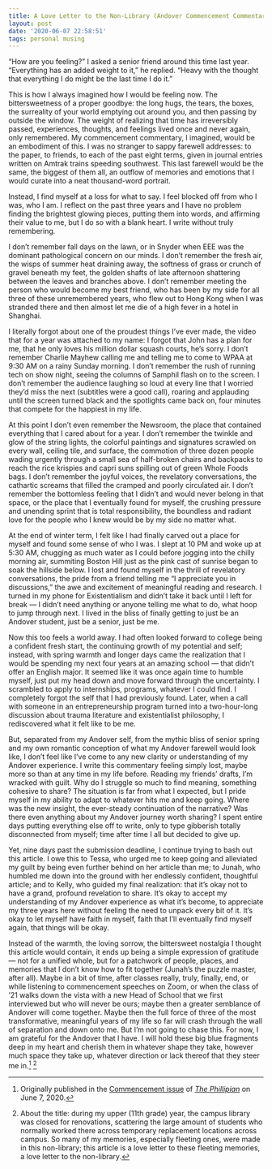 ```yaml
---
title: A Love Letter to the Non-Library (Andover Commencement Commentary)
layout: post
date: '2020-06-07 22:58:51'
tags: personal musing
---
```


“How are you feeling?” I asked a senior friend around this time last year. “Everything has an added weight to it,” he replied. “Heavy with the thought that everything I do might be the last time I do it.”

This is how I always imagined how I would be feeling now. The bittersweetness of a proper goodbye: the long hugs, the tears, the boxes, the surreality of your world emptying out around you, and then passing by outside the window. The weight of realizing that time has irreversibly passed, experiences, thoughts, and feelings lived once and never again, only remembered. My commencement commentary, I imagined, would be an embodiment of this. I was no stranger to sappy farewell addresses: to the paper, to friends, to each of the past eight terms, given in journal entries written on Amtrak trains speeding southwest. This last farewell would be the same, the biggest of them all, an outflow of memories and emotions that I would curate into a neat thousand-word portrait.

Instead, I find myself at a loss for what to say. I feel blocked off from who I was, who I am. I reflect on the past three years and I have no problem finding the brightest glowing pieces, putting them into words, and affirming their value to me, but I do so with a blank heart. I write without truly remembering.

I don’t remember fall days on the lawn, or in Snyder when EEE was the dominant pathological concern on our minds. I don’t remember the fresh air, the wisps of summer heat draining away, the softness of grass or crunch of gravel beneath my feet, the golden shafts of late afternoon shattering between the leaves and branches above. I don’t remember meeting the person who would become my best friend, who has been by my side for all three of these unremembered years, who flew out to Hong Kong when I was stranded there and then almost let me die of a high fever in a hotel in Shanghai.

I literally forgot about one of the proudest things I’ve ever made, the video that for a year was attached to my name: I forgot that John has a plan for me, that he only loves his million dollar squash courts, he’s sorry. I don’t remember Charlie Mayhew calling me and telling me to come to WPAA at 9:30 AM on a rainy Sunday morning. I don’t remember the rush of running tech on show night, seeing the columns of Samphil flash on to the screen. I don’t remember the audience laughing so loud at every line that I worried they’d miss the next (subtitles were a good call), roaring and applauding until the screen turned black and the spotlights came back on, four minutes that compete for the happiest in my life.

At this point I don’t even remember the Newsroom, the place that contained everything that I cared about for a year. I don’t remember the twinkle and glow of the string lights, the colorful paintings and signatures scrawled on every wall, ceiling tile, and surface, the commotion of three dozen people wading urgently through a small sea of half-broken chairs and backpacks to reach the rice krispies and capri suns spilling out of green Whole Foods bags. I don’t remember the joyful voices, the revelatory conversations, the cathartic screams that filled the cramped and poorly circulated air. I don’t remember the bottomless feeling that I didn’t and would never belong in that space, or the place that I eventually found for myself, the crushing pressure and unending sprint that is total responsibility, the boundless and radiant love for the people who I knew would be by my side no matter what.

At the end of winter term, I felt like I had finally carved out a place for myself and found some sense of who I was. I slept at 10 PM and woke up at 5:30 AM, chugging as much water as I could before jogging into the chilly morning air, summiting Boston Hill just as the pink cast of sunrise began to soak the hillside below. I lost and found myself in the thrill of revelatory conversations, the pride from a friend telling me “I appreciate you in discussions,” the awe and excitement of meaningful reading and research. I turned in my phone for Existentialism and didn’t take it back until I left for break — I didn’t need anything or anyone telling me what to do, what hoop to jump through next. I lived in the bliss of finally getting to just be an Andover student, just be a senior, just be me.

Now this too feels a world away. I had often looked forward to college being a confident fresh start, the continuing growth of my potential and self; instead, with spring warmth and longer days came the realization that I would be spending my next four years at an amazing school — that didn’t offer an English major. It seemed like it was once again time to humble myself, just put my head down and move forward through the uncertainty. I scrambled to apply to internships, programs, whatever I could find. I completely forgot the self that I had previously found. Later, when a call with someone in an entrepreneurship program turned into a two-hour-long discussion about trauma literature and existentialist philosophy, I rediscovered what it felt like to be me. 

But, separated from my Andover self, from the mythic bliss of senior spring and my own romantic conception of what my Andover farewell would look like, I don’t feel like I’ve come to any new clarity or understanding of my Andover experience. I write this commentary feeling simply lost, maybe more so than at any time in my life before. Reading my friends’ drafts, I’m wracked with guilt. Why do I struggle so much to find meaning, something cohesive to share? The situation is far from what I expected, but I pride myself in my ability to adapt to whatever hits me and keep going. Where was the new insight, the ever-steady continuation of the narrative? Was there even anything about my Andover journey worth sharing? I spent entire days putting everything else off to write, only to type gibberish totally disconnected from myself; time after time I all but decided to give up.

Yet, nine days past the submission deadline, I continue trying to bash out this article. I owe this to Tessa, who urged me to keep going and alleviated my guilt by being even further behind on her article than me; to Junah, who humbled me down into the ground with her endlessly confident, thoughtful article; and to Kelly, who guided my final realization: that it’s okay not to have a grand, profound revelation to share. It’s okay to accept my understanding of my Andover experience as what it’s become, to appreciate my three years here without feeling the need to unpack every bit of it. It’s okay to let myself have faith in myself, faith that I’ll eventually find myself again, that things will be okay.

Instead of the warmth, the loving sorrow, the bittersweet nostalgia I thought this article would contain, it ends up being a simple expression of gratitude — not for a unified whole, but for a patchwork of people, places, and memories that I don’t know how to fit together (Junah’s the puzzle master, after all). Maybe in a bit of time, after classes really, truly, finally, end, or while listening to commencement speeches on Zoom, or when the class of ’21 walks down the vista with a new Head of School that we first interviewed but who will never be ours; maybe then a greater semblance of Andover will come together. Maybe then the full force of three of the most transformative, meaningful years of my life so far will crash through the wall of separation and down onto me. But I’m not going to chase this. For now, I am grateful for the Andover that I have. I will hold these big blue fragments deep in my heart and cherish them in whatever shape they take, however much space they take up, whatever direction or lack thereof that they steer me in.[^org] [^title]

[^org]: Originally published in the [Commencement issue](http://pdf.phillipian.net/2020/06072020.pdf) of *[The Phillipian](https://phillipian.net/)* on June 7, 2020.

[^title]: About the title: during my upper (11th grade) year, the campus library was closed for renovations, scattering the large amount of students who normally worked there across temporary replacement locations across campus. So many of my memories, especially fleeting ones, were made in this non-library; this article is a love letter to these fleeting memories, a love letter to the non-library.